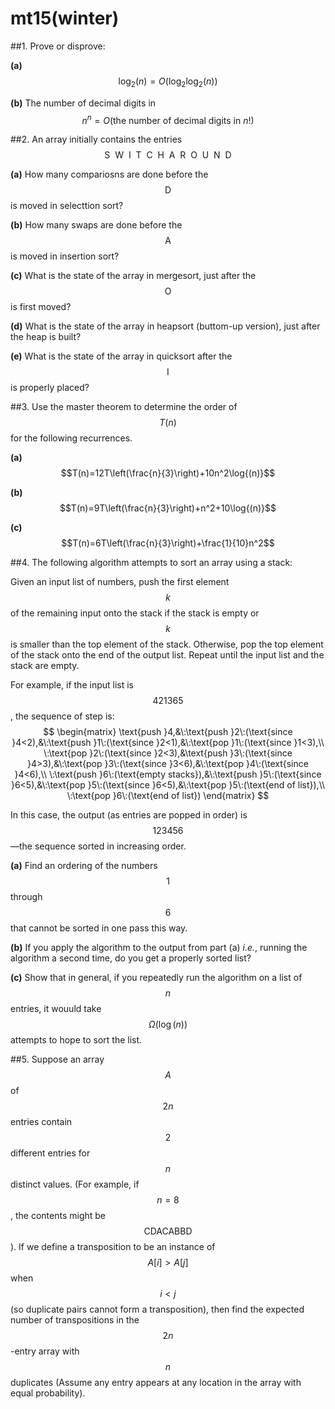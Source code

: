 # mt15(winter)

##1.
Prove or disprove:

**(a)** $$\log_2{(n)}=O(\log_2\log_2{(n)})$$

**(b)** The number of decimal digits in $$n^n=O(\text{the number of decimal digits in }n!)$$


##2.
An array initially contains the entries $$\text{S}\:\:\text{W}\:\:\text{I}\:\:\text{T}\:\:\text{C}\:\:\text{H}\:\:\text{A}\:\:\text{R}\:\:\text{O}\:\:\text{U}\:\:\text{N}\:\:\text{D}$$

**(a)** How many compariosns are done before the $$\text{D}$$ is moved in selecttion sort?

**(b)** How many swaps are done before the $$\text{A}$$ is moved in insertion sort?

**(c)** What is the state of the array in mergesort, just after the $$\text{O}$$ is first moved?

**(d)** What is the state of the array in heapsort (buttom-up version), just after the heap is built?

**(e)** What is the state of the array in quicksort after the $$\text{I}$$ is properly placed?


##3.
Use the master theorem to determine the order of $$T(n)$$ for the following recurrences.

**(a)** $$T(n)=12T\left(\frac{n}{3}\right)+10n^2\log{(n)}$$

**(b)** $$T(n)=9T\left(\frac{n}{3}\right)+n^2+10\log{(n)}$$

**(c)** $$T(n)=6T\left(\frac{n}{3}\right)+\frac{1}{10}n^2$$


##4.
The following algorithm attempts to sort an array using a stack:

Given an input list of numbers, push the first element $$k$$ of the remaining input onto the stack if the stack is empty or $$k$$ is smaller than the top element of the stack.  Otherwise, pop the top element of the stack onto the end of the output list.  Repeat until the input list and the stack are empty.

For example, if the input list is $$421365$$, the sequence of step is:
$$
\begin{matrix}
\text{push }4,&\:\text{push }2\:(\text{since }4<2),&\:\text{push }1\:(\text{since }2<1),&\:\text{pop }1\:(\text{since }1<3),\\
\:\text{pop }2\:(\text{since }2<3),&\text{push }3\:(\text{since }4>3),&\:\text{pop }3\:(\text{since }3<6),&\:\text{pop }4\:(\text{since }4<6),\\
\:\text{push }6\:(\text{empty stacks}),&\:\text{push }5\:(\text{since }6<5),&\:\text{pop }5\:(\text{since }6<5),&\:\text{pop }5\:(\text{end of list}),\\
\:\text{pop }6\:(\text{end of list})
\end{matrix}
$$

In this case, the output (as entries are popped in order) is $$123456$$—the sequence sorted in increasing order.

**(a)** Find an ordering of the numbers $$1$$ through $$6$$ that cannot be sorted in one pass this way.

**(b)** If you apply the algorithm to the output from part (a) *i.e.*, running the algorithm a second time, do you get a properly sorted list?

**(c)** Show that in general, if you repeatedly run the algorithm on a list of $$n$$ entries, it wouuld take $$\Omega(\log{(n)})$$ attempts to hope to sort the list.


##5.
Suppose an array $$A$$ of $$2n$$ entries contain $$2$$ different entries for $$n$$ distinct values. (For example, if $$n=8$$, the contents might be $$\text{CDACABBD}$$).  If we define a transposition to be an instance of $$A[i]>A[j]$$ when $$i<j$$ (so duplicate pairs cannot form a transposition), then find the expected number of transpositions in the $$2n$$-entry array with $$n$$ duplicates (Assume any entry appears at any location in the array with equal probability).

